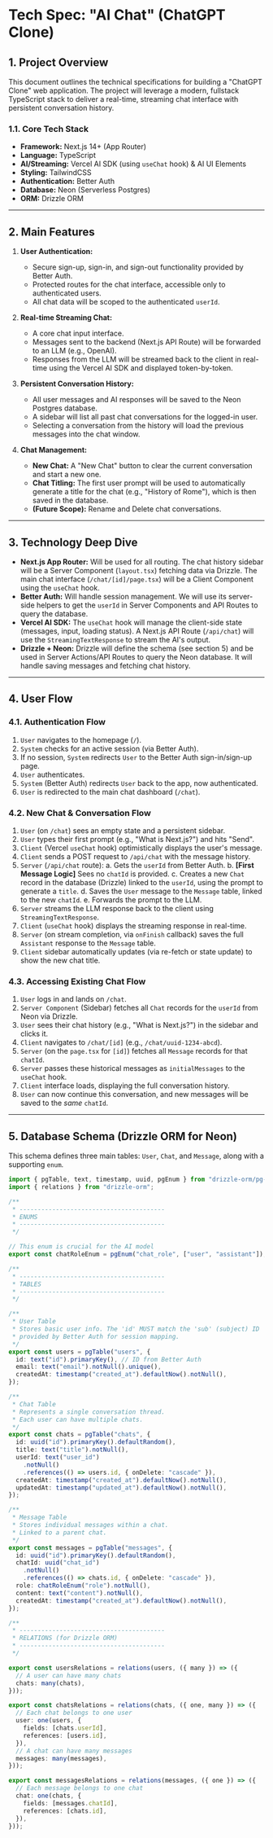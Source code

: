 # **Tech Spec: "AI Chat" (ChatGPT Clone)**

## **1. Project Overview**

This document outlines the technical specifications for building a "ChatGPT Clone" web application. The project will leverage a modern, fullstack TypeScript stack to deliver a real-time, streaming chat interface with persistent conversation history.

### **1.1. Core Tech Stack**

- **Framework:** Next.js 14+ (App Router)
- **Language:** TypeScript
- **AI/Streaming:** Vercel AI SDK (using `useChat` hook) & AI UI Elements
- **Styling:** TailwindCSS
- **Authentication:** Better Auth
- **Database:** Neon (Serverless Postgres)
- **ORM:** Drizzle ORM

---

## **2. Main Features**

1.  **User Authentication:**

    - Secure sign-up, sign-in, and sign-out functionality provided by Better Auth.
    - Protected routes for the chat interface, accessible only to authenticated users.
    - All chat data will be scoped to the authenticated `userId`.

2.  **Real-time Streaming Chat:**

    - A core chat input interface.
    - Messages sent to the backend (Next.js API Route) will be forwarded to an LLM (e.g., OpenAI).
    - Responses from the LLM will be streamed back to the client in real-time using the Vercel AI SDK and displayed token-by-token.

3.  **Persistent Conversation History:**

    - All user messages and AI responses will be saved to the Neon Postgres database.
    - A sidebar will list all past chat conversations for the logged-in user.
    - Selecting a conversation from the history will load the previous messages into the chat window.

4.  **Chat Management:**

    - **New Chat:** A "New Chat" button to clear the current conversation and start a new one.
    - **Chat Titling:** The first user prompt will be used to automatically generate a title for the chat (e.g., "History of Rome"), which is then saved in the database.
    - **(Future Scope):** Rename and Delete chat conversations.

---

## **3. Technology Deep Dive**

- **Next.js App Router:** Will be used for all routing. The chat history sidebar will be a Server Component (`layout.tsx`) fetching data via Drizzle. The main chat interface (`/chat/[id]/page.tsx`) will be a Client Component using the `useChat` hook.
- **Better Auth:** Will handle session management. We will use its server-side helpers to get the `userId` in Server Components and API Routes to query the database.
- **Vercel AI SDK:** The `useChat` hook will manage the client-side state (messages, input, loading status). A Next.js API Route (`/api/chat`) will use the `StreamingTextResponse` to stream the AI's output.
- **Drizzle + Neon:** Drizzle will define the schema (see section 5) and be used in Server Actions/API Routes to query the Neon database. It will handle saving messages and fetching chat history.

---

## **4. User Flow**

### **4.1. Authentication Flow**

1.  `User` navigates to the homepage (`/`).
2.  `System` checks for an active session (via Better Auth).
3.  If no session, `System` redirects `User` to the Better Auth sign-in/sign-up page.
4.  `User` authenticates.
5.  `System` (Better Auth) redirects `User` back to the app, now authenticated.
6.  `User` is redirected to the main chat dashboard (`/chat`).

### **4.2. New Chat & Conversation Flow**

1.  `User` (on `/chat`) sees an empty state and a persistent sidebar.
2.  `User` types their first prompt (e.g., "What is Next.js?") and hits "Send".
3.  `Client` (Vercel `useChat` hook) optimistically displays the user's message.
4.  `Client` sends a POST request to `/api/chat` with the message history.
5.  `Server` (`/api/chat` route):
    a. Gets the `userId` from Better Auth.
    b. **[First Message Logic]** Sees no `chatId` is provided.
    c. Creates a new `Chat` record in the database (Drizzle) linked to the `userId`, using the prompt to generate a `title`.
    d. Saves the `User` message to the `Message` table, linked to the new `chatId`.
    e. Forwards the prompt to the LLM.
6.  `Server` streams the LLM response back to the client using `StreamingTextResponse`.
7.  `Client` (`useChat` hook) displays the streaming response in real-time.
8.  `Server` (on stream completion, via `onFinish` callback) saves the full `Assistant` response to the `Message` table.
9.  `Client` sidebar automatically updates (via re-fetch or state update) to show the new chat title.

### **4.3. Accessing Existing Chat Flow**

1.  `User` logs in and lands on `/chat`.
2.  `Server Component` (Sidebar) fetches all `Chat` records for the `userId` from Neon via Drizzle.
3.  `User` sees their chat history (e.g., "What is Next.js?") in the sidebar and clicks it.
4.  `Client` navigates to `/chat/[id]` (e.g., `/chat/uuid-1234-abcd`).
5.  `Server` (on the `page.tsx` for `[id]`) fetches all `Message` records for that `chatId`.
6.  `Server` passes these historical messages as `initialMessages` to the `useChat` hook.
7.  `Client` interface loads, displaying the full conversation history.
8.  `User` can now continue this conversation, and new messages will be saved to the _same_ `chatId`.

---

## **5. Database Schema (Drizzle ORM for Neon)**

This schema defines three main tables: `User`, `Chat`, and `Message`, along with a supporting `enum`.

```typescript
import { pgTable, text, timestamp, uuid, pgEnum } from "drizzle-orm/pg-core";
import { relations } from "drizzle-orm";

/**
 * ----------------------------------------
 * ENUMS
 * ----------------------------------------
 */

// This enum is crucial for the AI model
export const chatRoleEnum = pgEnum("chat_role", ["user", "assistant"]);

/**
 * ----------------------------------------
 * TABLES
 * ----------------------------------------
 */

/**
 * User Table
 * Stores basic user info. The 'id' MUST match the 'sub' (subject) ID
 * provided by Better Auth for session mapping.
 */
export const users = pgTable("users", {
  id: text("id").primaryKey(), // ID from Better Auth
  email: text("email").notNull().unique(),
  createdAt: timestamp("created_at").defaultNow().notNull(),
});

/**
 * Chat Table
 * Represents a single conversation thread.
 * Each user can have multiple chats.
 */
export const chats = pgTable("chats", {
  id: uuid("id").primaryKey().defaultRandom(),
  title: text("title").notNull(),
  userId: text("user_id")
    .notNull()
    .references(() => users.id, { onDelete: "cascade" }),
  createdAt: timestamp("created_at").defaultNow().notNull(),
  updatedAt: timestamp("updated_at").defaultNow().notNull(),
});

/**
 * Message Table
 * Stores individual messages within a chat.
 * Linked to a parent chat.
 */
export const messages = pgTable("messages", {
  id: uuid("id").primaryKey().defaultRandom(),
  chatId: uuid("chat_id")
    .notNull()
    .references(() => chats.id, { onDelete: "cascade" }),
  role: chatRoleEnum("role").notNull(),
  content: text("content").notNull(),
  createdAt: timestamp("created_at").defaultNow().notNull(),
});

/**
 * ----------------------------------------
 * RELATIONS (for Drizzle ORM)
 * ----------------------------------------
 */

export const usersRelations = relations(users, ({ many }) => ({
  // A user can have many chats
  chats: many(chats),
}));

export const chatsRelations = relations(chats, ({ one, many }) => ({
  // Each chat belongs to one user
  user: one(users, {
    fields: [chats.userId],
    references: [users.id],
  }),
  // A chat can have many messages
  messages: many(messages),
}));

export const messagesRelations = relations(messages, ({ one }) => ({
  // Each message belongs to one chat
  chat: one(chats, {
    fields: [messages.chatId],
    references: [chats.id],
  }),
}));
```
